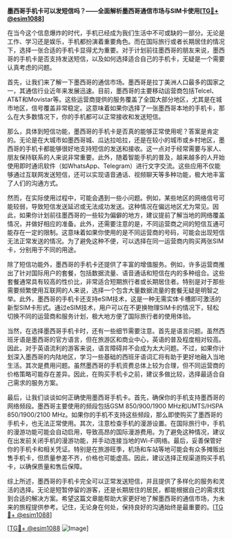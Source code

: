 **墨西哥手机卡可以发短信吗？——全面解析墨西哥通信市场与SIM卡使用[[TG💪+ @esim1088](https://t.me/s/esim1088)]**

在当今这个信息爆炸的时代，手机已经成为我们生活中不可或缺的一部分。无论是工作、学习还是娱乐，手机都扮演着重要角色。而在国际旅行或者长期居住的情况下，选择一张合适的手机卡显得尤为重要。对于计划前往墨西哥的朋友来说，墨西哥的手机卡是否支持发送短信，以及如何选择适合自己的手机卡，无疑是一个需要认真考虑的问题。

首先，让我们来了解一下墨西哥的通信市场。墨西哥是拉丁美洲人口最多的国家之一，其通信行业近年来发展迅速。目前，墨西哥的主要移动运营商包括Telcel、AT&T和Movistar等。这些运营商提供的服务覆盖了全国大部分地区，尤其是在城市地区，信号覆盖非常稳定。这意味着如果你选择了一张墨西哥本地的手机卡，那么在大多数情况下，你的手机都可以正常接收和发送短信。

那么，具体到短信功能，墨西哥的手机卡是否真的能够正常使用呢？答案是肯定的。无论是在大城市如墨西哥城、瓜达拉哈拉，还是在较小的城市或乡村地区，墨西哥的手机卡都能够很好地支持短信的发送和接收。这一点对于经常需要与家人、朋友保持联系的人来说非常重要。此外，随着智能手机的普及，越来越多的人开始使用即时通讯软件（如WhatsApp、Telegram）进行文字交流。这些应用不仅能够通过互联网发送短信，还可以实现语音通话、视频聊天等多种功能，极大地丰富了人们的沟通方式。

然而，在实际使用过程中，可能会遇到一些小问题。例如，某些地区的网络信号可能较弱，导致短信发送延迟或无法成功发送。这种情况在偏远地区尤为常见。因此，如果你计划前往墨西哥的一些较为偏僻的地方，建议提前了解当地的网络覆盖情况，并做好相应的准备。此外，还需要注意的是，不同运营商之间的短信互通可能存在一定的限制。这意味着如果你使用的是不同运营商的号码，可能会出现短信无法正常发送的情况。为了避免这种不便，可以选择在同一运营商内购买两张SIM卡，分别用于不同的用途。

除了短信功能外，墨西哥的手机卡还提供了丰富的增值服务。例如，许多运营商推出了针对国际用户的套餐，包括数据流量、语音通话和短信在内的多种组合。这些套餐通常具有较高的性价比，非常适合短期旅行者或长期居住者。特别是对于那些需要频繁使用互联网的人来说，选择一个包含大量数据流量的套餐无疑是明智之举。此外，墨西哥的手机卡还支持eSIM技术，这是一种无需实体卡槽即可激活的新型SIM卡形式。通过eSIM技术，用户可以在不更换物理SIM卡的情况下，轻松切换不同的运营商和服务计划，极大地方便了国际旅行者的使用体验。

当然，在选择墨西哥手机卡时，还有一些细节需要注意。首先是语言问题。虽然西班牙语是墨西哥的官方语言，但在旅游区和商业中心，英语的普及程度相对较高。因此，对于英语流利的游客来说，语言障碍并不会成为太大问题。不过，如果你计划深入墨西哥的内陆地区，学习一些基础的西班牙语词汇将有助于更好地融入当地生活。其次是费用问题。虽然墨西哥的手机资费总体上较为合理，但不同运营商的价格策略可能存在差异。因此，在购买手机卡之前，建议多做比较，选择最适合自己需求的服务方案。

最后，让我们谈谈如何正确使用墨西哥手机卡。首先，确保你的手机支持墨西哥的网络频段。墨西哥主要使用的频段包括GSM 850/900/1900 MHz和UMTS/HSPA 850/1900/2100 MHz。如果你的手机不支持这些频段，那么即使购买了墨西哥的手机卡，也无法正常使用。其次，注意检查手机的漫游设置。在国际旅行中，手机的漫游功能可能会自动启用，导致高昂的国际漫游费用。为了避免这种情况，建议在出发前关闭手机的漫游功能，并手动连接当地的Wi-Fi网络。最后，妥善保管好你的手机卡和相关凭证。特别是在旅游旺季，机场和车站等地可能会有众多摊贩出售手机卡，但质量参差不齐，价格也可能虚高。因此，建议选择正规渠道购买手机卡，以确保质量和售后保障。

综上所述，墨西哥的手机卡完全可以正常发送短信，并且提供了多样化的服务和灵活的选择。无论是短暂停留的游客，还是长期居住的居民，都能根据自己的需求找到合适的解决方案。希望这篇文章能帮助大家更好地了解墨西哥的通信市场，为未来的旅程提供参考。记住，无论身在何处，保持良好的沟通始终是最重要的。[[TG💪+ @esim1088](https://t.me/s/esim1088)]

[[TG💪+ @esim1088](https://t.me/s/esim1088) ![Image](https://i.postimg.cc/4NQfJmqS/Snipaste-2025-05-13-00-14-12.png)]